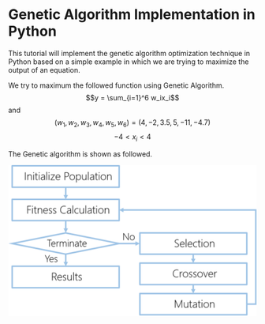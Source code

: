 # Genetic Algorithm Implementation in Python

This tutorial will implement the genetic algorithm optimization technique in Python based on a simple example in which we are trying to maximize the output of an equation.

We try to maximum the followed function using Genetic Algorithm.
$$y = \sum_{i=1}^6 w_ix_i$$
and
$$(w_1, w_2, w_3, w_4, w_5, w_6) = (4, -2, 3.5, 5, -11, -4.7)$$
$$-4 < x_i < 4$$

The Genetic algorithm is shown as followed.

![](GA.png)
